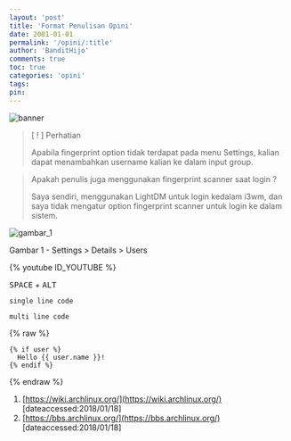 ```yaml
---
layout: 'post'
title: 'Format Penulisan Opini'
date: 2001-01-01
permalink: '/opini/:title'
author: 'BanditHijo'
comments: true
toc: true
categories: 'opini'
tags:
pin:
---
```


<!-- BANNER OF THE POST -->
<img class="post-body-img" src="#" alt="banner">

<!-- QUOTE -->
><p class="title-quote">[ ! ] Perhatian</p>
>Apabila fingerprint option tidak terdapat pada menu Settings, kalian dapat menambahkan username kalian ke dalam input group.

<!-- QUESTION -->
><p class="title-quote">Apakah penulis juga menggunakan fingerprint scanner saat login ?</p>
>Saya sendiri, menggunakan LightDM untuk login kedalam i3wm, dan saya tidak mengatur option fingerprint scanner untuk login ke dalam sistem.

<!-- IMAGE CAPTION -->
![gambar_1](gambar_1.png)
<p class="img-caption">Gambar 1 - Settings > Details > Users</p>

<!-- EMBED CONTAINER: YOUTUBE -->
{% youtube ID_YOUTUBE %}

<!-- KEYBOARD -->
<kbd>SPACE</kbd> + <kbd>ALT</kbd>

<!-- CODE in P -->
`single line code`

<!-- CODE MULTILINE -->
```
multi line code
```

<!-- LIQUID CODE MULTILINE -->
{% raw %}
```
{% if user %}
  Hello {{ user.name }}!
{% endif %}
```
{% endraw %}

<!-- REFERENCES -->
1. [https://wiki.archlinux.org/](https://wiki.archlinux.org/)
<br>[dateaccessed:2018/01/18]
2. [https://bbs.archlinux.org/](https://bbs.archlinux.org/)
<br>[dateaccessed:2018/01/18]

